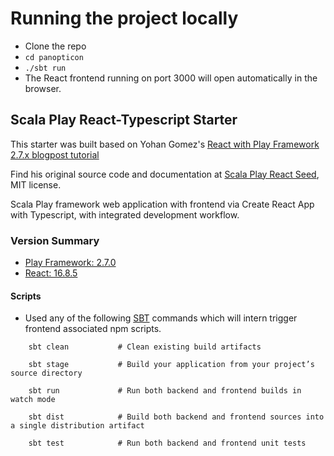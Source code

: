 # Running the project locally
- Clone the repo
- `cd panopticon`
- `./sbt run`
- The React frontend running on port 3000 will open automatically in the browser.

## Scala Play React-Typescript Starter

This starter was built based on Yohan Gomez's [React with Play Framework 2.7.x blogpost tutorial](https://blog.usejournal.com/react-with-play-framework-2-6-x-a6e15c0b7bd)

Find his original source code and documentation at [Scala Play React Seed](https://github.com/yohangz/scala-play-react-seed/), MIT license.

Scala Play framework web application with frontend via Create React App with Typescript, with integrated development workflow.

### Version Summary

- [Play Framework: 2.7.0](https://www.playframework.com/documentation/2.7.x/Home)
- [React: 16.8.5](https://reactjs.org/)

#### Scripts

- Used any of the following [SBT](http://www.scala-sbt.org/) commands which will intern trigger frontend associated npm scripts.

```
    sbt clean           # Clean existing build artifacts

    sbt stage           # Build your application from your project’s source directory

    sbt run             # Run both backend and frontend builds in watch mode

    sbt dist            # Build both backend and frontend sources into a single distribution artifact

    sbt test            # Run both backend and frontend unit tests
```
